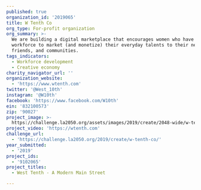 ```yaml
---
published: true
organization_id: '2019065'
title: W Tenth Co
org_type: For-profit organization
org_summary: >-
  We are building a digital marketplace that encourages women who have left the
  workforce to market (and monetize) their everyday talents to their neighbors,
  friends, and communities.
tags_indicators:
  - Workforce development
  - Creative economy
charity_navigator_url: ''
organization_website:
  - 'https://www.wtenth.com'
twitter: '@West_10th'
instagram: '@W10th'
facebook: 'https://www.facebook.com/W10th'
ein: '832100573'
zip: '90027'
project_image: >-
  https://challenge.la2050.org/assets/images/2019/create/2048-wide/w-tenth-co.jpg
project_video: 'https://wtenth.com'
challenge_url:
  - 'https://challenge.la2050.org/2019/create/w-tenth-co/'
year_submitted:
  - '2019'
project_ids:
  - '9102065'
project_titles:
  - West Tenth - A Modern Main Street

---
```

